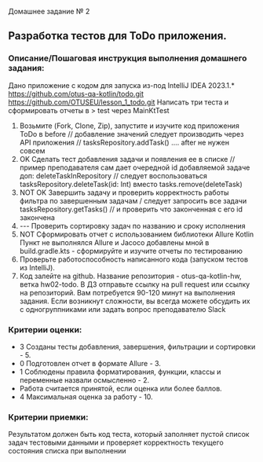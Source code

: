 Домашнее задание № 2 
## Разработка тестов для ToDo приложения.

### Описание/Пошаговая инструкция выполнения домашнего задания:
Дано приложение с кодом для запуска из-под IntelliJ IDEA 2023.1.*
https://github.com/otus-qa-kotlin/todo.git
https://github.com/OTUSEU/lesson_1_todo.git
Написать три теста и сформировать отчеты в > test через MainKtTest

1. Возьмите (Fork, Clone, Zip), запустите и изучите код приложения ToDo
   в before
   // добавление значений следует производить через API приложения
   // tasksRepository.addTask() ....
   after не нужен совсем
2. OK Сделать тест добавления задачи и появления ее в списке
   // пример преподавателя сам дает очередной id добавляемой задаче
доп:  deleteTaskInRepository
   // следует воспользоваться tasksRepository.deleteTask(id: Int) вместо tasks.remove(deleteTask)
3. NOT OK Завершить задачу и проверить корректность работы фильтра по завершенным задачам
   / следует запросить все задачи tasksRepository.getTasks()
   // и проверить что законченная с его id закончена
4. --- Проверить сортировку задач по названию и сроку исполнения
5. NOT Сформировать отчет с использованием библиотеки Allure Kotlin
   Пункт не выполнялся
   Allure и Jacoco добавлены мной в build.gradle.kts - сформируйте и изучите отчеты по тестированию
6. Проверьте работоспособность написанного кода (запуском тестов из IntelliJ).
7. Код залейте на github. Название репозитория - otus-qa-kotlin-hw, ветка hw02-todo.
   В ДЗ отправьте ссылку на pull request или ссылку на репозиторий.
   Вам потребуется 90-120 минут на выполнения задания.
   Если возникнут сложности, вы всегда можете обсудить их с одногруппниками или задать вопрос преподавателю Slack

### Критерии оценки:
* 3 Созданы тесты добавления, завершения, фильтрации и сортировки - 5.
* 0 Подготовлен отчет в формате Allure - 3.
* 1 Соблюдены правила форматирования, функции, классы и переменные назвали осмысленно - 2.
* Работа считается принятой, если оценка или более баллов.
* 4 Максимальная оценка за работу - 10.
      
### Критерии приемки:
Результатом должен быть код теста, который заполняет пустой список задач тестовыми данными
и проверяет корректность текущего состояния списка при выполнении

